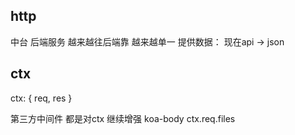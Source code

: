 ## http

中台
后端服务 越来越往后端靠 越来越单一
提供数据：
  现在api -> json

## ctx
  ctx: {
    req,
    res
  }

  第三方中间件 都是对ctx 继续增强
  koa-body
  ctx.req.files